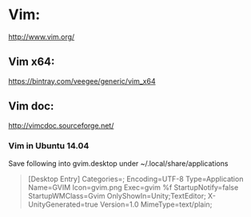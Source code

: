 # Vim:

http://www.vim.org/

## Vim x64:

https://bintray.com/veegee/generic/vim_x64

## Vim doc:

http://vimcdoc.sourceforge.net/

### Vim in Ubuntu 14.04

Save following into gvim.desktop under ~/.local/share/applications 

> [Desktop Entry]
> Categories=;
> Encoding=UTF-8
> Type=Application
> Name=GVIM
> Icon=gvim.png
> Exec=gvim %f
> StartupNotify=false
> StartupWMClass=Gvim
> OnlyShowIn=Unity;TextEditor;
> X-UnityGenerated=true
> Version=1.0
> MimeType=text/plain;
